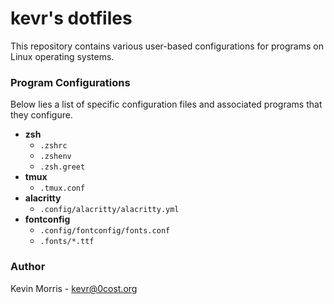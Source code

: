 # kevr's dotfiles

This repository contains various user-based configurations for
programs on Linux operating systems.

### Program Configurations

Below lies a list of specific configuration files and associated
programs that they configure.

* **zsh**
    * `.zshrc`
    * `.zshenv`
    * `.zsh.greet`
* **tmux**
    * `.tmux.conf`
* **alacritty**
    * `.config/alacritty/alacritty.yml`
* **fontconfig**
    * `.config/fontconfig/fonts.conf`
    * `.fonts/*.ttf`

### Author

Kevin Morris - kevr@0cost.org
